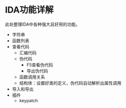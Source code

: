 # IDA功能详解

此处整理IDA中各种强大且好用的功能。

* 字符串
* 函数列表
* 查看代码
  * 汇编代码
  * 伪代码
    * F5查看伪代码
    * 导出伪代码
  * 函数调用关系
  * 结构体：设置好类的定义，伪代码自动解析出属性调用
* 导入和导出
* 插件
  * keypatch
